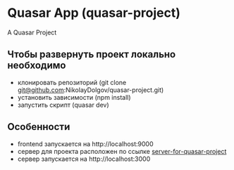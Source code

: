 # Quasar App (quasar-project)

A Quasar Project

## Чтобы развернуть проект локально необходимо

- клонировать репозиторий (git clone git@github.com:NikolayDolgov/quasar-project.git)
- установить зависимости (npm install)
- запустить скрипт (quasar dev)

## Особенности

- frontend запускается на http://localhost:9000
- сервер для проекта расположен по ссылке [server-for-quasar-project](https://github.com/NikolayDolgov/server-for-quasar-project)
- сервер запускается на http://localhost:3000
